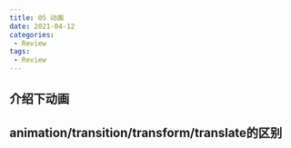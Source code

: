```yaml
---
title: 05 动画
date: 2021-04-12
categories:
 - Review
tags:
 - Review
---
```


## 介绍下动画

## animation/transition/transform/translate的区别
